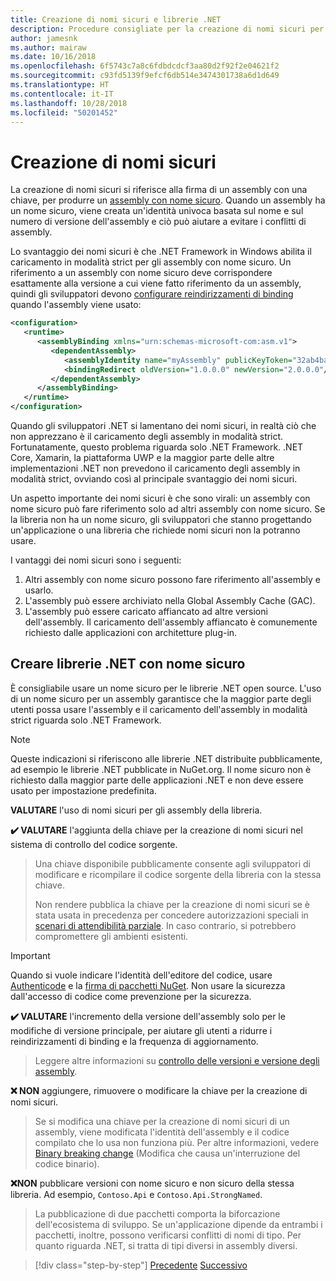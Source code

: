 ```yaml
---
title: Creazione di nomi sicuri e librerie .NET
description: Procedure consigliate per la creazione di nomi sicuri per le librerie .NET.
author: jamesnk
ms.author: mairaw
ms.date: 10/16/2018
ms.openlocfilehash: 6f5743c7a8c6fdbdcdcf3aa80d2f92f2e04621f2
ms.sourcegitcommit: c93fd5139f9efcf6db514e3474301738a6d1d649
ms.translationtype: HT
ms.contentlocale: it-IT
ms.lasthandoff: 10/28/2018
ms.locfileid: "50201452"
---
```

# <a name="strong-naming"></a>Creazione di nomi sicuri

La creazione di nomi sicuri si riferisce alla firma di un assembly con una chiave, per produrre un [assembly con nome sicuro](../../framework/app-domains/strong-named-assemblies.md). Quando un assembly ha un nome sicuro, viene creata un'identità univoca basata sul nome e sul numero di versione dell'assembly e ciò può aiutare a evitare i conflitti di assembly.

Lo svantaggio dei nomi sicuri è che .NET Framework in Windows abilita il caricamento in modalità strict per gli assembly con nome sicuro. Un riferimento a un assembly con nome sicuro deve corrispondere esattamente alla versione a cui viene fatto riferimento da un assembly, quindi gli sviluppatori devono [configurare reindirizzamenti di binding](../../framework/configure-apps/redirect-assembly-versions.md) quando l'assembly viene usato:

```xml
<configuration>
   <runtime>
      <assemblyBinding xmlns="urn:schemas-microsoft-com:asm.v1">
         <dependentAssembly>
            <assemblyIdentity name="myAssembly" publicKeyToken="32ab4ba45e0a69a1" culture="neutral" />
            <bindingRedirect oldVersion="1.0.0.0" newVersion="2.0.0.0"/>
         </dependentAssembly>
      </assemblyBinding>
   </runtime>
</configuration>
```

Quando gli sviluppatori .NET si lamentano dei nomi sicuri, in realtà ciò che non apprezzano è il caricamento degli assembly in modalità strict. Fortunatamente, questo problema riguarda solo .NET Framework. .NET Core, Xamarin, la piattaforma UWP e la maggior parte delle altre implementazioni .NET non prevedono il caricamento degli assembly in modalità strict, ovviando così al principale svantaggio dei nomi sicuri.

Un aspetto importante dei nomi sicuri è che sono virali: un assembly con nome sicuro può fare riferimento solo ad altri assembly con nome sicuro. Se la libreria non ha un nome sicuro, gli sviluppatori che stanno progettando un'applicazione o una libreria che richiede nomi sicuri non la potranno usare.

I vantaggi dei nomi sicuri sono i seguenti:

1. Altri assembly con nome sicuro possono fare riferimento all'assembly e usarlo.
2. L'assembly può essere archiviato nella Global Assembly Cache (GAC).
3. L'assembly può essere caricato affiancato ad altre versioni dell'assembly. Il caricamento dell'assembly affiancato è comunemente richiesto dalle applicazioni con architetture plug-in.

## <a name="create-strong-named-net-libraries"></a>Creare librerie .NET con nome sicuro

È consigliabile usare un nome sicuro per le librerie .NET open source. L'uso di un nome sicuro per un assembly garantisce che la maggior parte degli utenti possa usare l'assembly e il caricamento dell'assembly in modalità strict riguarda solo .NET Framework.

> [!NOTE]
> Queste indicazioni si riferiscono alle librerie .NET distribuite pubblicamente, ad esempio le librerie .NET pubblicate in NuGet.org. Il nome sicuro non è richiesto dalla maggior parte delle applicazioni .NET e non deve essere usato per impostazione predefinita.

**VALUTARE** l'uso di nomi sicuri per gli assembly della libreria.

**✔️ VALUTARE** l'aggiunta della chiave per la creazione di nomi sicuri nel sistema di controllo del codice sorgente.

> Una chiave disponibile pubblicamente consente agli sviluppatori di modificare e ricompilare il codice sorgente della libreria con la stessa chiave.
> 
> Non rendere pubblica la chiave per la creazione di nomi sicuri se è stata usata in precedenza per concedere autorizzazioni speciali in [scenari di attendibilità parziale](/dotnet/framework/misc/using-libraries-from-partially-trusted-code). In caso contrario, si potrebbero compromettere gli ambienti esistenti.

> [!IMPORTANT]
> Quando si vuole indicare l'identità dell'editore del codice, usare [Authenticode](/windows-hardware/drivers/install/authenticode) e la [firma di pacchetti NuGet](/nuget/create-packages/sign-a-package). Non usare la sicurezza dall'accesso di codice come prevenzione per la sicurezza.

**✔️ VALUTARE** l'incremento della versione dell'assembly solo per le modifiche di versione principale, per aiutare gli utenti a ridurre i reindirizzamenti di binding e la frequenza di aggiornamento.

> Leggere altre informazioni su [controllo delle versioni e versione degli assembly](./versioning.md#assembly-version).

**❌ NON** aggiungere, rimuovere o modificare la chiave per la creazione di nomi sicuri.

> Se si modifica una chiave per la creazione di nomi sicuri di un assembly, viene modificata l'identità dell'assembly e il codice compilato che lo usa non funziona più. Per altre informazioni, vedere [Binary breaking change](./breaking-changes.md#binary-breaking-change) (Modifica che causa un'interruzione del codice binario).

**❌NON** pubblicare versioni con nome sicuro e non sicuro della stessa libreria. Ad esempio, `Contoso.Api` e `Contoso.Api.StrongNamed`.

> La pubblicazione di due pacchetti comporta la biforcazione dell'ecosistema di sviluppo. Se un'applicazione dipende da entrambi i pacchetti, inoltre, possono verificarsi conflitti di nomi di tipo. Per quanto riguarda .NET, si tratta di tipi diversi in assembly diversi.

>[!div class="step-by-step"]
[Precedente](./cross-platform-targeting.md)
[Successivo](./nuget.md)
